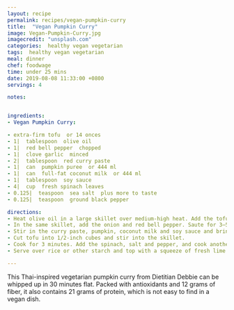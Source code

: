 ```yaml
---
layout: recipe
permalink: recipes/vegan-pumpkin-curry
title:  "Vegan Pumpkin Curry"
image: Vegan-Pumpkin-Curry.jpg
imagecredit: "unsplash.com"
categories:  healthy vegan vegetarian
tags:  healthy vegan vegetarian
meal: dinner
chef: foodwage
time: under 25 mins
date: 2019-08-08 11:33:00 +0800
servings: 4

notes:


ingredients:
- Vegan Pumpkin Curry:

- extra-firm tofu  or 14 onces
- 1|  tablespoon  olive oil
- 1|  red bell pepper  chopped
- 1|  clove garlic  minced
- 2|  tablespoon  red curry paste
- 1|  can  pumpkin puree  or 444 ml
- 1|  can  full-fat coconut milk  or 444 ml
- 1|  tablespoon  soy sauce
- 4|  cup  fresh spinach leaves
- 0.125|  teaspoon  sea salt  plus more to taste
- 0.125|  teaspoon  ground black pepper

directions:
- Heat olive oil in a large skillet over medium-high heat. Add the tofu and cook for several minutes on each side, flipping as the bottom of the tofu begins to brown. Cook until tofu is lightly browned and crispy on most sides. Transfer to a plate and set aside.
- In the same skillet, add the onion and red bell pepper. Saute for 3–5 minutes or until onion begins to soften. Add the garlic and cook 1 minute more.
- Stir in the curry paste, pumpkin, coconut milk and soy sauce and bring to a gentle simmer.
- Cut tofu into 1/2-inch cubes and stir into the skillet.
- Cook for 3 minutes. Add the spinach, salt and pepper, and cook another 3–5 minutes or until spinach is wilted.
- Serve over rice or other starch and top with a squeeze of fresh lime juice and chopped cilantro

---
```


This Thai-inspired vegetarian pumpkin curry from Dietitian Debbie can be whipped up in 30 minutes flat. Packed with antioxidants and 12 grams of fiber, it also contains 21 grams of protein, which is not easy to find in a vegan dish.
